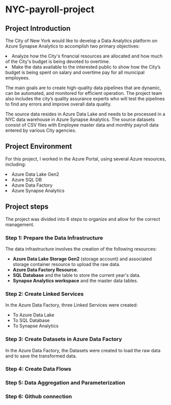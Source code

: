 # NYC-payroll-project

## Project Introduction

The City of New York would like to develop a Data Analytics platform on Azure Synapse Analytics to accomplish two primary objectives:
<li>Analyze how the City's financial resources are allocated and how much of the City's budget is being devoted to overtime.
<li>Make the data available to the interested public to show how the City’s budget is being spent on salary and overtime pay for all municipal employees.

The main goals are to create high-quality data pipelines that are dynamic, can be automated, and monitored for efficient operation. The project team also includes the city’s quality assurance experts who will test the pipelines to find any errors and improve overall data quality.

The source data resides in Azure Data Lake and needs to be processed in a NYC data warehouse in Azure Synapse Analytics. The source datasets consist of CSV files with Employee master data and monthly payroll data entered by various City agencies.

## Project Environment
For this project, I worked in the Azure Portal, using several Azure resources, including:
<li>Azure Data Lake Gen2
<li>Azure SQL DB
<li>Azure Data Factory
<li>Azure Synapse Analytics

## Project steps
The project was divided into 6 steps to organize and allow for the correct management.

### Step 1: Prepare the Data Infrastructure
The data infrastructure involves the creation of the following resources:
- <b>Azure Data Lake Storage Gen2</b> (storage account) and associated storage container resource to upload the raw data.
- <b>Azure Data Factory Resource</b>.
- <b>SQL Database</b> and the table to store the current year's data.
- <b>Synapse Analytics workspace</b> and the master data tables.

### Step 2: Create Linked Services
In the Azure Data Factory, three Linked Services were created:
- To Azure Data Lake
- To SQL Database
- To Synapse Analytics

### Step 3: Create Datasets in Azure Data Factory
In the Azure Data Factory, the Datasets were created to load the raw data and to save the transformed data.

### Step 4: Create Data Flows


### Step 5: Data Aggregation and Parameterization
### Step 6: Github connection


